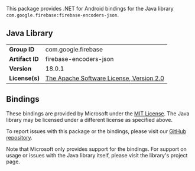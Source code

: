 This package provides .NET for Android bindings for the Java library `com.google.firebase:firebase-encoders-json`.

## Java Library

| | |
|-|-|
| **Group ID** | com.google.firebase |
| **Artifact ID** | firebase-encoders-json |
| **Version** | 18.0.1 |
| **License(s)** | [The Apache Software License, Version 2.0](http://www.apache.org/licenses/LICENSE-2.0.txt) |

## Bindings

These bindings are provided by Microsoft under the [MIT License](https://opensource.org/licenses/MIT). The Java
library may be licensed under a different license as specified above.

To report issues with this package or the bindings, please visit our [GitHub repository](https://aka.ms/android-libraries).

Note that Microsoft only provides support for the bindings. For support on
usage or issues with the Java library itself, please visit the library's project page.
